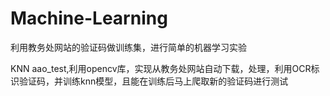 # Machine-Learning
利用教务处网站的验证码做训练集，进行简单的机器学习实验

KNN
  aao_test,利用opencv库，实现从教务处网站自动下载，处理，利用OCR标识验证码，并训练knn模型，且能在训练后马上爬取新的验证码进行测试
